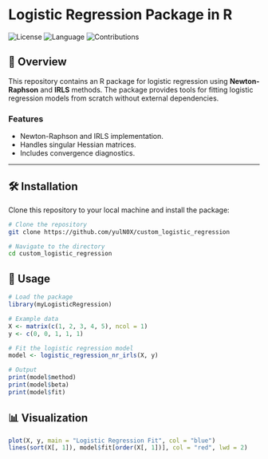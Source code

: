# Logistic Regression Package in R

![License](https://img.shields.io/badge/license-MIT-blue) 
![Language](https://img.shields.io/badge/R-4.0%2B-blue)
![Contributions](https://img.shields.io/badge/contributions-welcome-brightgreen)

## 📖 Overview
This repository contains an R package for logistic regression using **Newton-Raphson** and **IRLS** methods. The package provides tools for fitting logistic regression models from scratch without external dependencies.

### Features
- Newton-Raphson and IRLS implementation.
- Handles singular Hessian matrices.
- Includes convergence diagnostics.

---

## 🛠️ Installation
Clone this repository to your local machine and install the package:

```bash
# Clone the repository
git clone https://github.com/yulN0X/custom_logistic_regression

# Navigate to the directory
cd custom_logistic_regression
```

## 🚀 Usage
```R
# Load the package
library(myLogisticRegression)

# Example data
X <- matrix(c(1, 2, 3, 4, 5), ncol = 1)
y <- c(0, 0, 1, 1, 1)

# Fit the logistic regression model
model <- logistic_regression_nr_irls(X, y)

# Output
print(model$method)
print(model$beta)
print(model$fit)
```
## 📊 Visualization
```R
plot(X, y, main = "Logistic Regression Fit", col = "blue")
lines(sort(X[, 1]), model$fit[order(X[, 1])], col = "red", lwd = 2)
```
